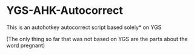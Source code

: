 # YGS-AHK-Autocorrect
This is an autohotkey autocorrect script based solely* on YGS

(The only thing so far that was not based on YGS are the parts about the word pregnant)
